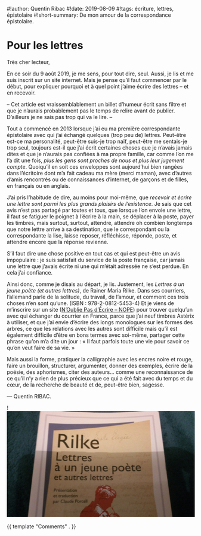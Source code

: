 #!author: Quentin Ribac
#!date: 2019-08-09
#!tags: écriture, lettres, épistolaire
#!short-summary: De mon amour de la correspondance épistolaire.

# Pour les lettres
Très cher lecteur,

En ce soir du 9 août 2019, je me sens, pour tout dire, seul. Aussi, je lis et me suis inscrit sur un site internet. Mais je pense qu’il faut commencer par le début, pour expliquer pourquoi et à quel point j’aime écrire des lettres – et en recevoir.

– Cet article est vraissemblablement un billet d’humeur écrit sans filtre et que je n’aurais probablement pas le temps de relire avant de publier. D’ailleurs je ne sais pas trop qui va le lire. –

Tout a commencé en 2013 lorsque j’ai eu ma première correspondante épistolaire avec qui j’ai échangé quelques (trop peu de) lettres. Peut-être est-ce ma personalité, peut-être suis-je trop naïf, peut-être me sentais-je trop seul, toujours est-il que j’ai écrit certaines choses que je n’avais jamais dites et que je n’aurais pas confiées à ma propre famille, car comme l’on me l’a dit une fois, *plus les gens sont proches de nous et plus leur jugement compte*. Quoiqu’il en soit ces enveloppes sont aujourd’hui bien rangées dans l’écritoire dont m’a fait cadeau ma mère (merci maman), avec d’autres d’amis rencontrés ou de connaissances d’internet, de garçons et de filles, en français ou en anglais.

J’ai pris l’habitude de dire, au moins pour moi-même, que *recevoir et écrire une lettre sont parmi les plus grands plaisirs de l’existence*. Je sais que cet avis n’est pas partagé par toutes et tous, que lorsque l’on envoie une lettre, il faut se fatiguer le poignet à l’écrire à la main, se déplacer à la poste, payer les timbres, mais surtout, surtout, attendre, attendre oh combien longtemps que notre lettre arrive à sa destination, que le correspondant ou la correspondante la lise, laisse reposer, réfléchisse, réponde, poste, et attendre encore que la réponse revienne.

S’il faut dire une chose positive en tout cas et qui est peut-être un avis impopulaire : je suis satisfait du service de la poste française, car jamais une lettre que j’avais écrite ni une qui m’était adressée ne s’est perdue. En cela j’ai confiance.

Ainsi donc, comme je disais au départ, je lis. Justement, les *Lettres à un jeune poète (et autres lettres)*, de Rainer Maria Rilke. Dans ses courriers, l’allemand parle de la solitude, du travail, de l’amour, et comment ces trois choses n’en sont qu’une. (ISBN : 978-2-0812-5453-4) Et je viens de m’inscrire sur un site ([N’Oublie Pas d’Écrire – NOPE](https://noubliepasdecrire.com)) pour trouver quelqu’un avec qui échanger du courrier en France, parce que j’ai neuf timbres Astérix à utiliser, et que j’ai envie d’écrire des longs monologues sur les formes des arbres, ce que les relations avec les autres sont difficile mais qu’il est également difficile d’être en bons termes avec soi-même, partager cette phrase qu’on m’a dite un jour : « Il faut parfois toute une vie pour savoir ce qu’on veut faire de sa vie. »

Mais aussi la forme, pratiquer la calligraphie avec les encres noire et rouge, faire un brouillon, structurer, argumenter, donner des exemples, écrire de la poésie, des aphorismes, citer des auteurs… comme une reconnaissance de ce qu’il n’y a rien de plus précieux que ce qui a été fait avec du temps et du cœur, de la recherche de beauté et de, peut-être bien, sagesse.

— Quentin RIBAC.

!![Lettres à un jeune poète de Rainer Maria Rilke](/media/img/2019/08/lettresRilke.jpg)

{{ template "Comments" . }}
